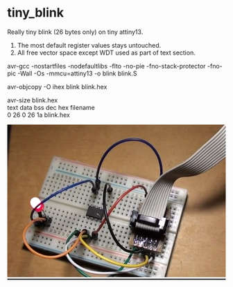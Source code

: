 # tiny_blink
Really tiny blink (26 bytes only) on tiny attiny13.

1. The most default register values stays untouched.
2. All free vector space except WDT used as part of text section.

avr-gcc -nostartfiles -nodefaultlibs -flto -no-pie -fno-stack-protector -fno-pic -Wall -Os -mmcu=attiny13 -o blink blink.S<br>

avr-objcopy -O ihex blink blink.hex<br>

avr-size blink.hex<br>
   text	   data	    bss	    dec	    hex	filename<br>
      0	     26	      0	     26	     1a	blink.hex<br>

![screenshot](blink.png)
